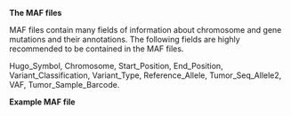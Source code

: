 **The MAF files**

MAF files contain many fields of information about chromosome and gene mutations and their annotations. The following fields are highly recommended to be contained in the MAF files.

Hugo_Symbol, Chromosome, Start_Position, End_Position, Variant_Classification, Variant_Type, Reference_Allele, Tumor_Seq_Allele2, VAF, Tumor_Sample_Barcode.

**Example MAF file**


